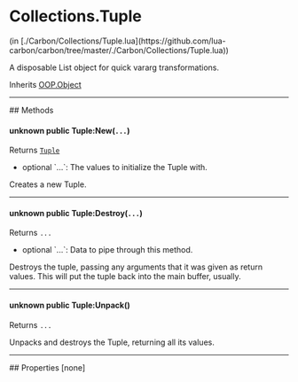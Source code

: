 <link href="../../style.css" rel="stylesheet" type="text/css"/>
<h1 class="class-title">Collections.Tuple</h1>
<span class="file-link">(in [./Carbon/Collections/Tuple.lua](https://github.com/lua-carbon/carbon/tree/master/./Carbon/Collections/Tuple.lua))</span><br/>

A disposable List object for quick vararg transformations.

<span class="bold">Inherits <a href="Classes/OOP.Object">OOP.Object</a></span>

<hr />
## Methods
<h4 class="method-name"><span class="doc-unknown">unknown</span> <span class="doc-visibility doc-public">public</span> Tuple:New(<code>...</code>)</h4>
<p class="method-returns bold">Returns <code><a href="Classes/Collections.Tuple">Tuple</a></code></p>
<ul class="doc-arg-list">
<li><span class="doc-arg-level doc-optional">optional</span>  `...`: The values to initialize the Tuple with.</li>
</ul>

Creates a new Tuple.
<hr/>
<h4 class="method-name"><span class="doc-unknown">unknown</span> <span class="doc-visibility doc-public">public</span> Tuple:Destroy(<code>...</code>)</h4>
<p class="method-returns bold">Returns <code>...</code></p>
<ul class="doc-arg-list">
<li><span class="doc-arg-level doc-optional">optional</span>  `...`: Data to pipe through this method.</li>
</ul>

Destroys the tuple, passing any arguments that it was given as return values.
This will put the tuple back into the main buffer, usually.
<hr/>
<h4 class="method-name"><span class="doc-unknown">unknown</span> <span class="doc-visibility doc-public">public</span> Tuple:Unpack()</h4>
<p class="method-returns bold">Returns <code>...</code></p>
<ul class="doc-arg-list">

</ul>

Unpacks and destroys the Tuple, returning all its values.

<hr />
## Properties
[none]